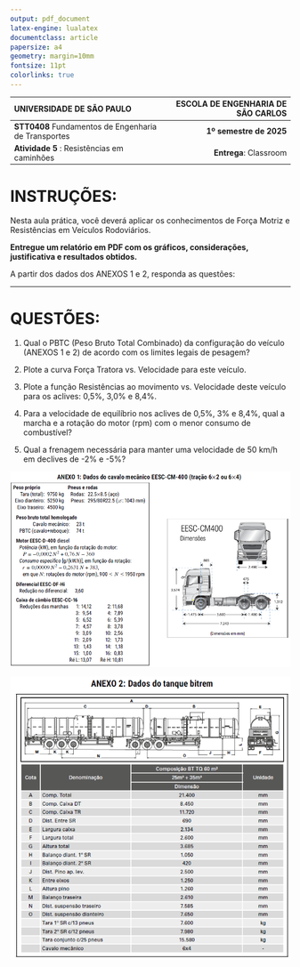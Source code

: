 ```yaml
---
output: pdf_document
latex-engine: lualatex
documentclass: article
papersize: a4
geometry: margin=10mm
fontsize: 11pt
colorlinks: true
---
```


| **UNIVERSIDADE DE SÃO PAULO** | **ESCOLA DE ENGENHARIA DE SÃO CARLOS** | 
|:--------------------------------|---------------------------------:|
| **STT0408** Fundamentos de Engenharia de Transportes  |   **1º semestre de 2025**  |
| **Atividade 5** : Resistências em caminhões  | **Entrega**: Classroom |


# INSTRUÇÕES:

Nesta aula prática, você deverá aplicar os conhecimentos de Força Motriz e Resistências em Veículos Rodoviários. 

**Entregue um relatório em PDF com os gráficos, considerações, justificativa e resultados obtidos.**

A partir dos dados dos ANEXOS 1 e 2, responda as questões:


---

# QUESTÕES:

1. Qual o PBTC (Peso Bruto Total Combinado) da configuração do veículo (ANEXOS 1 e 2) de acordo com os limites legais de pesagem?

2. Plote a curva Força Tratora vs. Velocidade para este veículo.

3. Plote a função Resistências ao movimento vs. Velocidade deste veículo para os aclives: 0,5%, 3,0% e 8,4%.

4. Para a velocidade de equilíbrio nos aclives de 0,5%, 3% e 8,4%, qual a marcha e a rotação do motor (rpm) com o menor consumo de combustível?

5. Qual a frenagem necessária para manter uma velocidade de 50 km/h em declives de -2% e -5%?


![Dados Cavalo Mecânico](_imgs/atv04.png)

![Dados Tanque Bitrem](_imgs/atv05.png)